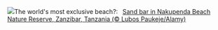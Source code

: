 ![](https://www.bing.com/th?id=OHR.NakupendaBeach_EN-US3130365422_UHD.jpg&w=1000)The world's most exclusive beach?:&nbsp;&ensp;[Sand bar in Nakupenda Beach Nature Reserve, Zanzibar, Tanzania  (© Lubos Paukeje/Alamy)](https://www.bing.com/th?id=OHR.NakupendaBeach_EN-US3130365422_UHD.jpg)
<br><br/>
